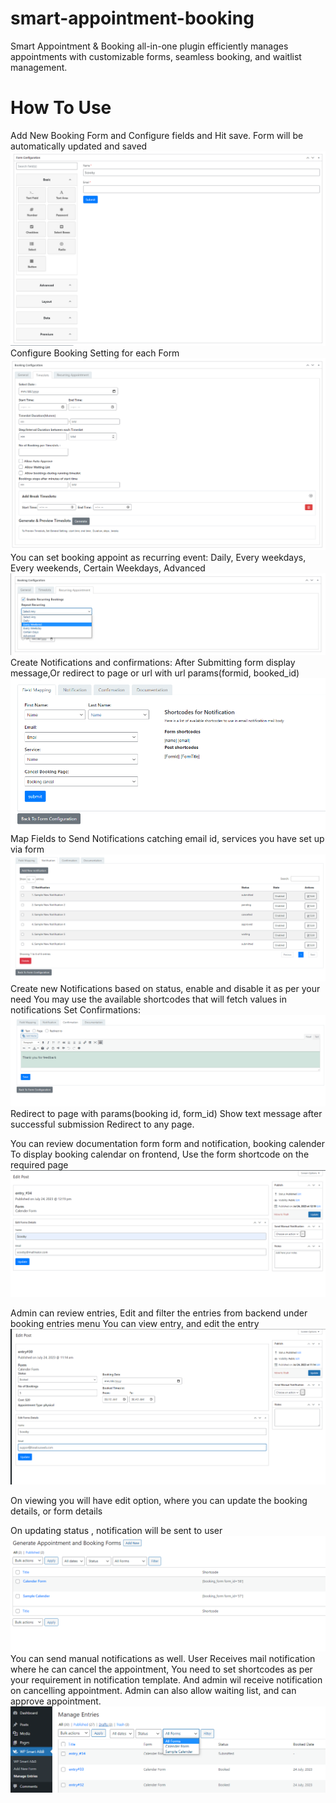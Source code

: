 # smart-appointment-booking
Smart Appointment & Booking all-in-one plugin efficiently manages appointments with customizable forms, seamless booking, and waitlist management.

# How To Use
Add New Booking Form and Configure fields and Hit save. Form will be automatically updated and  saved
![Screenshot](resource/img/Screenshot_1.png)
Configure Booking Setting for each Form
![Screenshot](resource/img/Screenshot_2.png)
You can set booking appoint as recurring event: Daily, Every  weekdays, Every weekends, Certain Weekdays, Advanced
![Screenshot](resource/img/Screenshot_3.png)
Create Notifications and confirmations: After Submitting form display message,Or redirect to page or url with url params(formid, booked_id)
![Screenshot](resource/img/Screenshot_4.png)
Map Fields to Send Notifications catching email id, services you have set up via form
![Screenshot](resource/img/Screenshot_5.png)
Create new Notifications based on status, enable and disable it as per your need
You may use the available shortcodes that will fetch values in notifications
Set Confirmations:
![Screenshot](resource/img/Screenshot_6.png)
Redirect to page with params(booking id, form_id)
Show text message after successful submission
Redirect to any page.

You can review documentation form form and notification, booking calender
To display booking calendar on frontend, Use the form shortcode on the required page
![Screenshot](resource/img/Screenshot_7.png)

Admin can review entries, Edit and filter the entries from backend under booking entries menu
You can view entry, and edit the entry
![Screenshot](resource/img/Screenshot_8.png)

On viewing you will have edit option, where you can update the booking details, or form details

On updating status , notification will be sent to user
![Screenshot](resource/img/Screenshot_9.png)
You can send manual notifications as well.
User Receives mail notification where he can cancel the appointment, You need to set shortcodes as per your requirement in notification template.
And admin wil receive notification on cancelling appointment.
Admin can also allow waiting list, and can approve appointment.
![Screenshot](resource/img/Screenshot_10.png)

